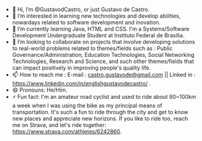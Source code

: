 - 👋 Hi, I’m @GustavodCastro, or just Gustavo de Castro.
- 👀 I’m interested in learning new technologies and develop abilities, nowardays related to software development and inovation.
- 🌱 I’m currently learning Java, HTML and CSS. I'm a Systems/Software Development Undergraduate Student at Instituto Federal de Brasília.
- 💞️ I’m looking to collaborate on projects that involve developing solutions to real-world problems related to themes/fields such as : Public Governance/Administration, Education Technologies, Social Networking Technologies, Research and Science, and such other themes/fields that can impact positively in improving people's quality life.
- 📫 How to reach me : E-mail : castro.gustavode@gmail.com || Linked in : https://www.linkedin.com/in/englishgustavodecastro/ .
- 😄 Pronouns: He/Him.
- ⚡  Fun fact: I'm an amateur road cyclist and used to ride about 80~100km a week when I was using the bike as my principal means of transportation. It's such a fun to ride through the city and get to know new places and appreciate new horizons.
   If you like to ride too, reach me on Strava, and let's ride together: https://www.strava.com/athletes/6242860.

<!---
GustavodCastro/GustavodCastro is a ✨ special ✨ repository because its `README.md` (this file) appears on your GitHub profile.
You can click the Preview link to take a look at your changes.
--->
